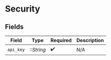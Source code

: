 # Security


## Fields

| Field              | Type               | Required           | Description        |
| ------------------ | ------------------ | ------------------ | ------------------ |
| `api_key`          | *::String*         | :heavy_check_mark: | N/A                |